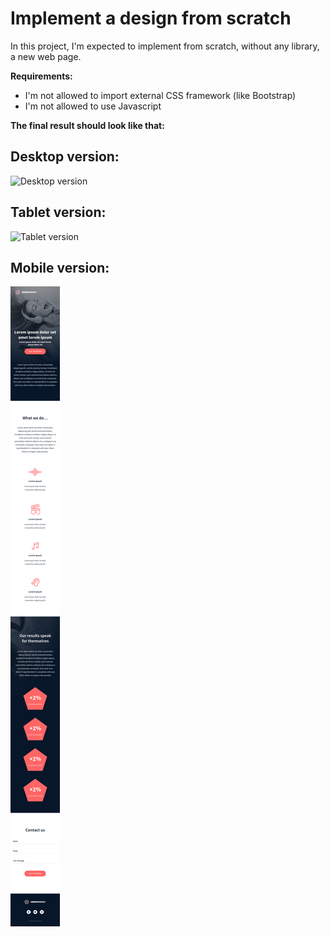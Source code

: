 # Implement a design from scratch
In this project, I'm expected to implement from scratch, without any library, a new web page.

**Requirements:**
* I'm not allowed to import external CSS framework (like Bootstrap)
* I'm not allowed to use Javascript

**The final result should look like that:**
## Desktop version:
![Desktop version](https://github.com/banuaksom/holberton-headphones/blob/master/images/desktop.png)

## Tablet version:
![Tablet version](https://github.com/banuaksom/holberton-headphones/blob/master/images/tablet.png)

## Mobile version:
![mobile version](https://github.com/banuaksom/holberton-headphones/blob/master/images/mobile.png)
